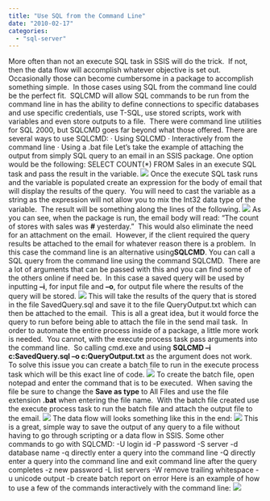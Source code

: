 ```yaml
---
title: "Use SQL from the Command Line"
date: "2010-02-17"
categories: 
  - "sql-server"
---
```


More often than not an execute SQL task in SSIS will do the trick.  If not, then the data flow will accomplish whatever objective is set out.  Occasionally those can become cumbersome in a package to accomplish something simple.  In those cases using SQL from the command line could be the perfect fit.  SQLCMD will allow SQL commands to be run from the command line in has the ability to define connections to specific databases and use specific credentials, use T-SQL, use stored scripts, work with variables and even store outputs to a file.  There were command line utilities for SQL 2000, but SQLCMD goes far beyond what those offered. There are several ways to use SQLCMD: · Using SQLCMD · Interactively from the command line · Using a .bat file Let’s take the example of attaching the output from simply SQL query to an email in an SSIS package. One option would be the following: SELECT COUNT(\*) FROM Sales in an execute SQL task and pass the result in the variable. ![](https://images.bradleyschacht.com/wp-content/uploads/2011/12/sqlcmd1.png) Once the execute SQL task runs and the variable is populated create an expression for the body of email that will display the results of the query.  You will need to cast the variable as a string as the expression will not allow you to mix the Int32 data type of the variable.  The result will be something along the lines of the following. ![](https://images.bradleyschacht.com/wp-content/uploads/2011/12/sqlcmd2.png) As you can see, when the package is run, the email body will read: “The count of stores with sales was **#** yesterday.”  This would also eliminate the need for an attachment on the email.  However, if the client required the query results be attached to the email for whatever reason there is a problem.  In this case the command line is an alternative using**SQLCMD**. You can call a SQL query from the command line using the command SQLCMD.  There are a lot of arguments that can be passed with this and you can find some of the others online if need be.  In this case a saved query will be used by inputting **–i**, for input file and **–o**, for output file where the results of the query will be stored. ![](https://images.bradleyschacht.com/wp-content/uploads/2011/12/sqlcmd3.png) This will take the results of the query that is stored in the file SavedQuery.sql and save it to the file QueryOutput.txt which can then be attached to the email.  This is all a great idea, but it would force the query to run before being able to attach the file in the send mail task.  In order to automate the entire process inside of a package, a little more work is needed.  You cannot, with the execute process task pass arguments into the command line.  So calling cmd.exe and using **SQLCMD –i c:SavedQuery.sql –o c:QueryOutput.txt** as the argument does not work.  To solve this issue you can create a batch file to run in the execute process task which will be this exact line of code. ![](https://images.bradleyschacht.com/wp-content/uploads/2011/12/sqlcmd4.png) To create the batch file, open notepad and enter the command that is to be executed.  When saving the file be sure to change the **Save as type** to All Files and use the file extension **.bat** when entering the file name.  With the batch file created use the execute process task to run the batch file and attach the output file to the email. ![](https://images.bradleyschacht.com/wp-content/uploads/2011/12/sqlcmd5.png) The data flow will looks something like this in the end: ![](https://images.bradleyschacht.com/wp-content/uploads/2011/12/sqlcmd6.png) This is a great, simple way to save the output of any query to a file without having to go through scripting or a data flow in SSIS. Some other commands to go with SQLCMD: -U login id -P password -S server -d database name -q directly enter a query into the command line -Q directly enter a query into the command line and exit command line after the query completes -z new password -L list servers -W remove trailing whitespace -u unicode output -b create batch report on error Here is an example of how to use a few of the commands interactively with the command line: ![](https://images.bradleyschacht.com/wp-content/uploads/2011/12/sqlcmd7.png)
